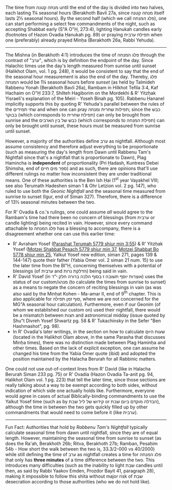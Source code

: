 The time from מנחה קטנה until the end of the day is divided into two halves, each lasting 1¼ seasonal hours (Berakhoth Bavli 27a, since מנחה קטנה itself lasts 2½ seasonal hours). By the second half (which we call פלג המנחה), one can start performing a select few commandments of the night, such as accepting Shabbat early (S"A O"Ḥ, 273:4), lighting Ḥanukah candles early (footnotes of Ḥazon Ovadia Ḥanukah pg. 89) or praying תפילת ערבית when one (preferably) already prayed Minḥa (Berakhoth 26a, Rabbi Yehuda).

---

The Mishna (in Berakhoth 4:1) introduces the time of פלג המנחה through the contrast of "ערב", which is by definition the endpoint of the day. Since Halachic times use the day's length measured from sunrise until sunset (Halikhot Olam, vol. 1 pg. 248), it would be consistent to say that the end of the seasonal hour measurement is also the end of the day. Thereby, פלג המנחה would be 1¼ seasonal hours before _sunset_ (as held by Talmideh Rabbenu Yonah (Berakhoth Bavli 26a), Rambam in Hilkhot Tefila 3:4, Kaf Hachaim on O"Ḥ 233:7, Shilteh Hagiborim on the Mordekhi & R' Yitzḥak Yisraeli's explanation of the Meiri - Yoseh Binah pg. 105). Rabbenu Ḥananel implicitly supports this by quoting R' Yehuda's parallel between the rules of the שתי תמידים and when one can pray תפילות שחרית ומנחה; since the כבש בבוקר (which corresponds to תפילת שחרית) can only be brought from sunrise and the כבש של בין הארבים (which corresponds to תפילת המנחה) can only be brought until sunset, these hours must be measured from sunrise until sunset.

However, a majority of the authorities define ערב as nightfall. Although most assume consistency and therefore adjust everything to be proportionate (such as measuring the day's length from Dawn until Rabbenu Tam's Nightfall since that's a nightfall that is proportionate to Dawn), Plag Hamincha is **independent** of proportionality (Pri Ḥadash, Kuntress Debei Shimsha, end of ספר מים חיים) and as such, there are opinions that'll use different rulings no matter how inconsistent they are under traditional means. One of these authorities is the Ben Ish Ḥai (1<sup>st</sup> year Vayakhel VIII; see also Terumath Hadeshen siman 1 & Ohr Letzion vol. 2 pg. 147), who ruled to use both the _Geonic Nightfall_ and the seasonal time measured from sunrise to sunset (Igur, end of Siman 327). Therefore, there is a difference of 13½ seasonal minutes between the two.

For R' Ovadia & co.'s rulings, one could assume *all* would agree to the Rambam's time had there been no concern of blessings (from ערבית or candle lighting) being recited in vain. However, since every command attachable to פלג המנחה has a blessing to accompany, there is a disagreement whether one can use this earlier time:

- R' Avraham Yosef ([Parashat Terumah 5779 shiur min 3:55](https://torahanytime.com/lectures/76371)) & R' Yitzḥak Yosef ([Motzei Shabbat Pesach 5779 shiur min 37](https://torahanytime.com/lectures/81670), [Motzei Shabbat Bo 5778 shiur min 25](https://torahanytime.com/lectures/55391), Yalkut Yosef new edition, siman 271, pages 139 & 144-147) quote their father (Yabia Omer vol. 2 siman 21 num. 15) to use the later time from the BI"Ḥ, concerning themselves with a potential of blessings (of ערבית and הדלקת נרות) being said in vain.
- R' David Yosef (in אוצרות יוסף תשובה ז בסוף הלכה ברורה חלק י"ד) uses the status of our custom/מנהג (to calculate the times from sunrise to sunset) as a means to negate the concern of reciting blessings in vain (as was also said by the Minḥat Kohen - Ma-amar II, end of 9<sup>th</sup> chapter. This is also applicable for סוף זמן תפילה, where we are not concerned for the MG"A seasonal hour calculation). Furthermore, even if our Geonim (of whom we established our custom on) used their nightfall, there would be a mismatch between חצות and astronomical midday (issue quoted by Shu"t Divreh Yosef Shwartz pg. 58 & R' Tukachinsky in the Sefer "Ben Hashmashot", pg. 98).
- In R' Ovadia's later writings, in the section on how to calculate שעות היום (located in the Halikhot Olam above, in the same Parasha that discusses Minḥa times), there was no distinction made between Plag Haminḥa and other times. Based on the lack of explicit exception, one can assume he changed his time from the Yabia Omer quote (ibid) and adopted the position maintained by the Halacha Berurah for all Rabbinic matters.

One could not use out-of-context lines from R' David (like in Halacha Berurah Siman 233 pg. 75) or R' Ovadia (Hazon Ovadia Ta-anit pg. 94, Halikhot Olam vol. 1 pg. 223) that tell the later time, since those sections are really talking about a way to be exempt according to both sides, without indication of which side one actually holds like. Furthermore, everyone would agree in cases of actual Biblically-binding commandments to use the Yalkut Yosef time (such as by קידוש של ליל שבת or הבדלה מוקדם ביום שבת), although the time in between the two gets quickly filled up by other commandments that would need to come before it (like ערבית).

---

Fun Fact: Authorities that hold by *Rabbenu Tam's Nightfall* typically calculate seasonal time from dawn until nightfall, since they are of equal length. However, maintaining the seasonal time from sunrise to sunset (as does the Ra'ah, Berakhoth 26b; Ritva, Berakhoth 27b; Ramban, Pesaḥim 54b - How short the walk between the two is, 33.3/2-000 vs 40/2000) while still defining the time of ערב as nightfall creates a time for פלג המנחה that only has **three minutes** of a time difference between the two. This introduces many difficulties (such as the inability to light שבת candles until then, as said by Rabbi Yaakov Emden, Prozdor Bayit 41, paragraph 28), making it impossible to follow this shita without major risk of שבת desecration according to those authorities (who we do not hold like).